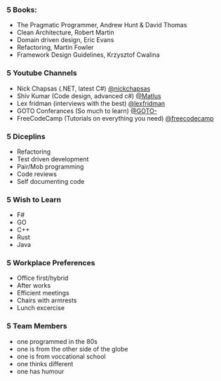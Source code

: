 ### 5 Books:

- The Pragmatic Programmer, Andrew Hunt & David Thomas
- Clean Architecture, Robert Martin
- Domain driven design, Eric Evans
- Refactoring, Martin Fowler
- Framework Design Guidelines, Krzysztof Cwalina

### 5 Youtube Channels

- Nick Chapsas (.NET, latest C#) [@nickchapsas](https://www.youtube.com/@nickchapsas)
- Shiv Kumar (Code design, advanced c#) [@Matlus](https://www.youtube.com/@Matlus)
- Lex fridman (interviews with the best) [@lexfridman](https://youtube.com/@lexfridman)
- GOTO Conferances (So much to learn) [@GOTO-](https://www.youtube.com/@GOTO-)
- FreeCodeCamp (Tutorials on everything you need) [@freecodecamp](https://www.youtube.com/@freecodecamp)

### 5 Diceplins

- Refactoring
- Test driven development
- Pair/Mob programming
- Code reviews
- Self documenting code

### 5 Wish to Learn

- F#
- GO
- C++
- Rust
- Java

### 5 Workplace Preferences

- Office first/hybrid
- After works
- Efficient meetings
- Chairs with armrests
- Lunch excercise

### 5 Team Members
- one programmed in the 80s
- one is from the other side of the globe
- one is from voccational school
- one thinks different
- one has humour
